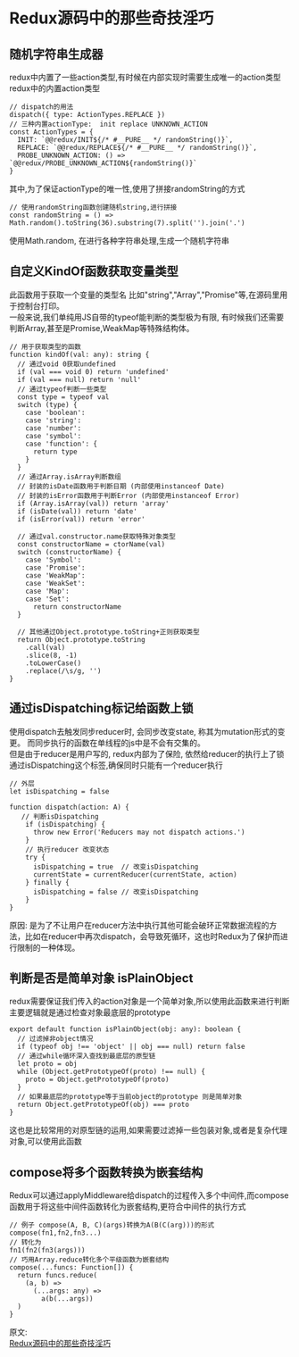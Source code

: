 # Redux源码中的那些奇技淫巧
## 随机字符串生成器
redux中内置了一些action类型,有时候在内部实现时需要生成唯一的action类型  
redux中的内置action类型  
``` 
// dispatch的用法
dispatch({ type: ActionTypes.REPLACE })
// 三种内置actionType:  init replace UNKNOWN_ACTION
const ActionTypes = {
  INIT: `@@redux/INIT${/* #__PURE__ */ randomString()}`,
  REPLACE: `@@redux/REPLACE${/* #__PURE__ */ randomString()}`,
  PROBE_UNKNOWN_ACTION: () => `@@redux/PROBE_UNKNOWN_ACTION${randomString()}`
}
```
其中,为了保证actionType的唯一性,使用了拼接randomString的方式  
``` 
// 使用randomString函数创建随机string,进行拼接
const randomString = () =>
Math.random().toString(36).substring(7).split('').join('.')
```
使用Math.random, 在进行各种字符串处理,生成一个随机字符串  
## 自定义KindOf函数获取变量类型
此函数用于获取一个变量的类型名 比如"string","Array","Promise"等,在源码里用于控制台打印。  
一般来说,我们单纯用JS自带的typeof能判断的类型极为有限, 有时候我们还需要判断Array,甚至是Promise,WeakMap等特殊结构体。  
``` 
// 用于获取类型的函数
function kindOf(val: any): string {
  // 通过void 0获取undefined
  if (val === void 0) return 'undefined'
  if (val === null) return 'null'
  // 通过typeof判断一些类型 
  const type = typeof val
  switch (type) {
    case 'boolean':
    case 'string':
    case 'number':
    case 'symbol':
    case 'function': {
      return type
    }
  }
  // 通过Array.isArray判断数组
  // 封装的isDate函数用于判断日期 (内部使用instanceof Date)
  // 封装的isError函数用于判断Error (内部使用instanceof Error)
  if (Array.isArray(val)) return 'array'
  if (isDate(val)) return 'date'
  if (isError(val)) return 'error'
	
  // 通过val.constructor.name获取特殊对象类型
  const constructorName = ctorName(val)
  switch (constructorName) {
    case 'Symbol':
    case 'Promise':
    case 'WeakMap':
    case 'WeakSet':
    case 'Map':
    case 'Set':
      return constructorName
  }
	
  // 其他通过Object.prototype.toString+正则获取类型
  return Object.prototype.toString
    .call(val)
    .slice(8, -1)
    .toLowerCase()
    .replace(/\s/g, '')
}
```
## 通过isDispatching标记给函数上锁
使用dispatch去触发同步reducer时, 会同步改变state, 称其为mutation形式的变更。 而同步执行的函数在单线程的js中是不会有交集的。  
但是由于reducer是用户写的, redux内部为了保险, 依然给reducer的执行上了锁  
通过isDispatching这个标签,确保同时只能有一个reducer执行  
``` 
// 外层
let isDispatching = false

function dispatch(action: A) {
   // 判断isDispatching
    if (isDispatching) {
      throw new Error('Reducers may not dispatch actions.')
    }
    // 执行reducer 改变状态
    try {
      isDispatching = true  // 改变isDispatching
      currentState = currentReducer(currentState, action)
    } finally {
      isDispatching = false // 改变isDispatching
    }
}
```
原因: 是为了不让用户在reducer方法中执行其他可能会破环正常数据流程的方法，比如在reducer中再次dispatch，会导致死循环，这也时Redux为了保护而进行限制的一种体现。  
## 判断是否是简单对象 isPlainObject
redux需要保证我们传入的action对象是一个简单对象,所以使用此函数来进行判断  
主要逻辑就是通过检查对象最底层的prototype  
``` 
export default function isPlainObject(obj: any): boolean {
  // 过滤掉非object情况
  if (typeof obj !== 'object' || obj === null) return false
  // 通过while循环深入查找到最底层的原型链
  let proto = obj
  while (Object.getPrototypeOf(proto) !== null) {
    proto = Object.getPrototypeOf(proto)
  }
  // 如果最底层的prototype等于当前object的prototype 则是简单对象
  return Object.getPrototypeOf(obj) === proto
}
```
这也是比较常用的对原型链的运用,如果需要过滤掉一些包装对象,或者是复杂代理对象,可以使用此函数
## compose将多个函数转换为嵌套结构
Redux可以通过applyMiddleware给dispatch的过程传入多个中间件,而compose函数用于将这些中间件函数转化为嵌套结构,更符合中间件的执行方式  
``` 
// 例子 compose(A, B, C)(args)转换为A(B(C(arg)))的形式
compose(fn1,fn2,fn3...)
// 转化为
fn1(fn2(fn3(args)))
// 巧用Array.reduce转化多个平级函数为嵌套结构
compose(...funcs: Function[]) {
  return funcs.reduce(
    (a, b) =>
      (...args: any) =>
        a(b(...args))
  )
}
```

原文:  
[Redux源码中的那些奇技淫巧](https://juejin.cn/post/7191023152296624183)
